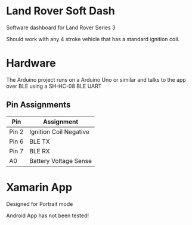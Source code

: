 # Land Rover Soft Dash
Software dashboard for Land Rover Series 3

Should work with any 4 stroke vehicle that has a standard ignition coil.

# Hardware
The Arduino project runs on a Arduino Uno or similar and talks to the app over BLE using a SH-HC-08 BLE UART

## Pin Assignments

| Pin | Assignment |
|-----|------------|
|   Pin 2  |      Ignition Coil Negative       |
|Pin 6 |BLE TX|
|Pin 7 |BLE RX|
|A0 |Battery Voltage Sense|

# Xamarin App
Designed for Portrait mode

Android App has not been tested!
